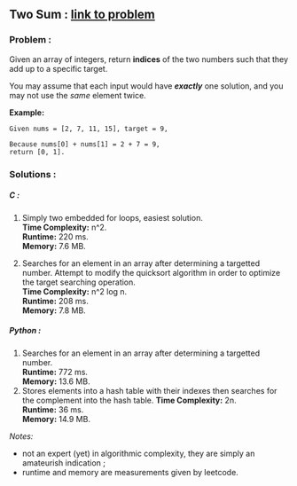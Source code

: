 ## Two Sum : **[link to problem](https://leetcode.com/problems/two-sum/)**


### Problem :

Given an array of integers, return **indices** of the two 
numbers such that they add up to a specific target.  

You may assume that each input would have **_exactly_** one solution,
and you may not use the _same_ element twice.  

**Example:**  

```
Given nums = [2, 7, 11, 15], target = 9,  

Because nums[0] + nums[1] = 2 + 7 = 9,
return [0, 1].
```

### Solutions :

##### C :
1. Simply two embedded for loops, easiest solution.  
**Time Complexity:** n^2.  
**Runtime:** 220 ms.  
**Memory:** 7.6 MB.

2. Searches for an element in an array after determining a 
targetted number. Attempt to modify the quicksort algorithm 
in order to optimize the target searching operation.  
**Time Complexity:** n^2 log n.  
**Runtime:** 208 ms.  
**Memory:** 7.8 MB.

##### Python :
1. Searches for an element in an array after determining a 
targetted number.   
**Runtime:** 772 ms.  
**Memory:** 13.6 MB.  
2. Stores elements into a hash table with their indexes then 
searches for the complement into the hash table.
**Time Complexity:** 2n.  
**Runtime:** 36 ms.  
**Memory:** 14.9 MB.  


_Notes:_ 
   - not an expert (yet) in algorithmic complexity, they are 
    simply an amateurish indication ;
   - runtime and memory are measurements given by leetcode.
